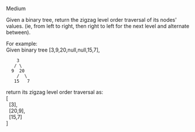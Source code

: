 Medium

Given a binary tree, return the zigzag level order traversal of its nodes' values. (ie, from left to right, then right to left for the next level and alternate between).

For example:  
Given binary tree [3,9,20,null,null,15,7],  
```
    3  
   / \  
  9  20  
    /  \  
   15   7  
```

return its zigzag level order traversal as:  
[  
&nbsp; [3],  
&nbsp; [20,9],  
&nbsp; [15,7]  
]
